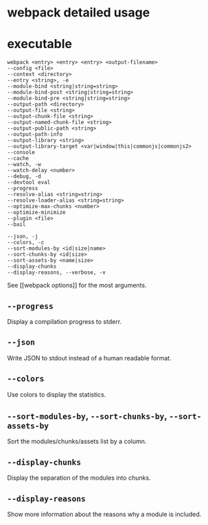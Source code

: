 # webpack detailed usage

# executable

```
webpack <entry> <entry> <entry> <output-filename>
--config <file>
--context <directory>
--entry <string>, -e
--module-bind <string|string=string>
--module-bind-post <string|string=string>
--module-bind-pre <string|string=string>
--output-path <directory>
--output-file <string>
--output-chunk-file <string>
--output-named-chunk-file <string>
--output-public-path <string>
--output-path-info
--output-library <string>
--output-library-target <var|window|this|commonjs|commonjs2>
--console
--cache
--watch, -w
--watch-delay <number>
--debug, -d
--devtool eval
--progress
--resolve-alias <string=string>
--resolve-loader-alias <string=string>
--optimize-max-chunks <number>
--optimize-minimize
--plugin <file>
--bail

--json, -j
--colors, -c
--sort-modules-by <id|size|name>
--sort-chunks-by <id|size>
--sort-assets-by <name|size>
--display-chunks
--display-reasons, --verbose, -v
```

See [[webpack options]] for the most arguments.

## `--progress`

Display a compilation progress to stderr.

## `--json`

Write JSON to stdout instead of a human readable format.

## `--colors`

Use colors to display the statistics.

## `--sort-modules-by`, `--sort-chunks-by`, `--sort-assets-by`

Sort the modules/chunks/assets list by a column.

## `--display-chunks`

Display the separation of the modules into chunks.

## `--display-reasons`

Show more information about the reasons why a module is included.